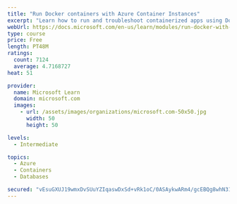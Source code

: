 ```yaml
---
title: "Run Docker containers with Azure Container Instances"
excerpt: "Learn how to run and troubleshoot containerized apps using Docker containers with Azure Container Instances."
webUrl: https://docs.microsoft.com/en-us/learn/modules/run-docker-with-azure-container-instances/
type: course
price: Free
length: PT48M
ratings:
  count: 7124
  average: 4.7168727
heat: 51

provider:
  name: Microsoft Learn
  domain: microsoft.com
  images:
    - url: /assets/images/organizations/microsoft.com-50x50.jpg
      width: 50
      height: 50

levels:
  - Intermediate

topics:
  - Azure
  - Containers
  - Databases

secured: "vEsuGXUJ19wmxDvSUuYZIqaswDxSd+vRk1oC/0ASAykwARm4/gcEBQg8whN31fl5AhL0f1nMDq07Ge/Vrr27Tt9C/bmKMWm3q4iY/ea8vy49tzAm+yBUZh3qo23dSetxErNHNcWd4P2Jgm/UVfdpojapboiN9WbWNMwC5lwqEXl7NXc5RqHKb6KJNjx+WyzoBcRxqXA1IucZn3/nB2azWplfim8vP713T81jj+p9+5KX1d+/U3V4WnofQ2RTQNVBoS+4qA8nB1NFuq0Gjd6h/C3ZoufLAD1t1nPuqy8PNt2sxNQvZCHyN8ZU22GKHoSMqnJS/3riPkEYfbPGB2YI3CQObJPCO0eRdScHlwqQjb+YhOSkLSGARA9w3mYUE/3ynVh3v1RhpgzFVk9Ixo4ASAUeMII5R9YfPkkTxYAzvks=;6AUqjo+CvGJQY5oDCn3lFg=="
---
```


